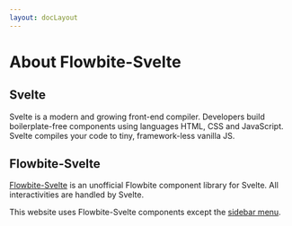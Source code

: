 ```yaml
---
layout: docLayout
---
```


<h1 class="text-3xl dark:text-white w-full py-4">About Flowbite-Svelte</h1>

<h2 class="text-2xl dark:text-white w-full py-4">Svelte</h2>

<p class="dark:text-white w-full text-lg py-2">
  Svelte is a modern and growing front-end compiler. Developers build boilerplate-free components using languages HTML, CSS and JavaScript. Svelte compiles your code to tiny, framework-less vanilla JS.</p>

<h2 class="text-2xl dark:text-white w-full py-4">Flowbite-Svelte</h2>

<p class="dark:text-white w-full text-lg py-2"><a href="/" class="text-blue-600 hover:underline dark:text-blue-500">Flowbite-Svelte</a> is an unofficial Flowbite component library for Svelte. All interactivities are handled by Svelte.
</p>


<p class="dark:text-white w-full text-lg py-2">This website uses Flowbite-Svelte components except the <a href="https://github.com/shinokada/svelte-sidebar" target="_blank" class="text-blue-600 hover:underline dark:text-blue-500">sidebar menu</a>.</p>

